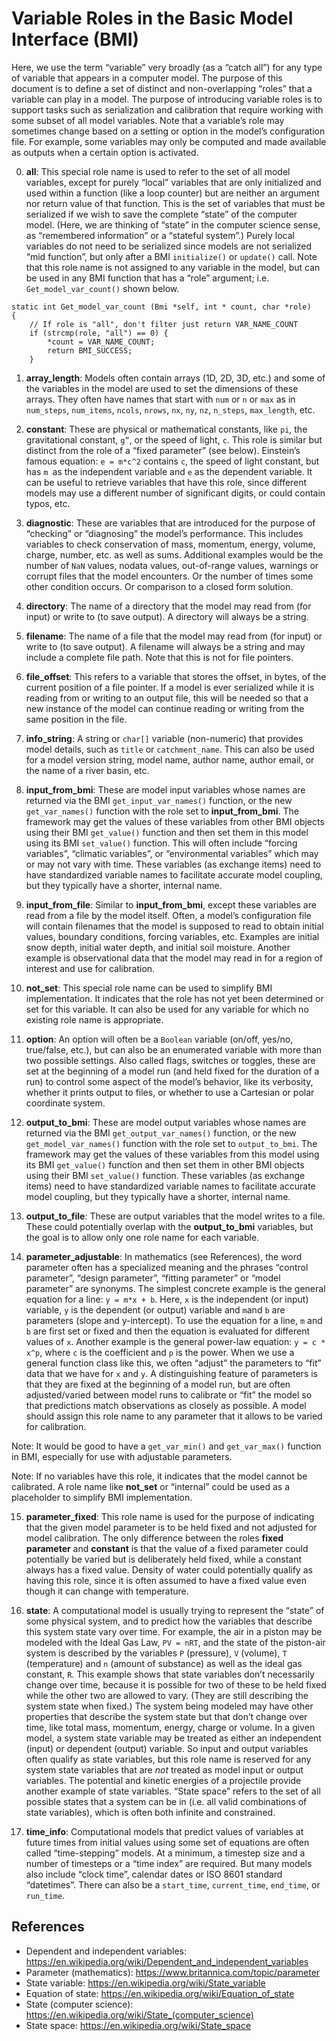 # Variable Roles in the Basic Model Interface (BMI)

Here, we use the term “variable” very broadly (as a “catch all”) for any type of variable that appears in a computer model.
The purpose of this document is to define a set of distinct and non-overlapping “roles” that a variable can play in a model.
The purpose of introducing variable roles is to support tasks such as serialization and calibration that require working with some subset of all model variables.
Note that a variable’s role may sometimes change based on a setting or option in the model’s configuration file.
For example, some variables may only be computed and made available as outputs when a certain option is activated.

0. **all**:   This special role name is used to refer to the set of all model variables, except for purely “local” variables that are only initialized and used within a function (like a loop counter) but are neither an argument nor return value of that function.
This is the set of variables that must be serialized if we wish to save the complete “state” of the computer model.
(Here, we are thinking of “state” in the computer science sense, as “remembered information” or a “stateful system”.)
Purely local variables do not need to be serialized since models are not serialized “mid function”, but only after a BMI `initialize()` or `update()` call.
Note that this role name is not assigned to any variable in the model, but can be used in any BMI function that has a “role” argument; i.e.  `Get_model_var_count()` shown below.
```
static int Get_model_var_count (Bmi *self, int * count, char *role)
{
    // If role is "all", don't filter just return VAR_NAME_COUNT
    if (strcmp(role, "all") == 0) {
        *count = VAR_NAME_COUNT;
        return BMI_SUCCESS;
    }  
```


1. **array_length**:  Models often contain arrays (1D, 2D, 3D, etc.) and some of the variables in the model are used to set the dimensions of these arrays.
They often have names that start with `num` or `n` or `max` as in `num_steps`, `num_items`, `ncols`, `nrows`, `nx`, `ny`, `nz`, `n_steps`, `max_length`, etc.

2. **constant**:   These are physical or mathematical constants, like `pi`, the gravitational constant, `g”`, or the speed of light, `c`.
This role is similar but distinct from the role of a “fixed parameter” (see below).
Einstein’s famous equation:   `e = m*c^2` contains `c`, the speed of light constant, but has `m `as the independent variable and `e` as the dependent variable.
It can be useful to retrieve variables that have this role, since different models may use a different number of significant digits, or could contain typos, etc.

3. **diagnostic**:   These are variables that are introduced for the purpose of “checking” or “diagnosing” the model’s performance.
This includes variables to check conservation of mass, momentum, energy, volume, charge, number, etc.  as well as sums.
Additional examples would be the number of `NaN` values, nodata values, out-of-range values, warnings or corrupt files that the model encounters.
Or the number of times some other condition occurs.
Or comparison to a closed form solution.

4. **directory**:   The name of a directory that the model may read from (for input) or write to (to save output).
A directory will always be a string.

5. **filename**:   The name of a file that the model may read from (for input) or write to (to save output).
A filename will always be a string and may include a complete file path.
Note that this is not for file pointers.

6. **file_offset**:  This refers to a variable that stores the offset, in bytes, of the current position of a file pointer.
If a model is ever serialized while it is reading from or writing to an output file, this will be needed so that a new instance of the model can continue reading or writing from the same position in the file.

7. **info_string**:   A string or `char[]` variable (non-numeric) that provides model details, such as `title` or `catchment_name`.
This can also be used for a model version string, model name, author name, author email, or the name of a river basin, etc.

8. **input_from_bmi**:  These are model input variables whose names are returned via the BMI `get_input_var_names()` function, or the new `get_var_names()` function with the role set to **input_from_bmi**.
The framework may get the values of these variables from other BMI objects using their BMI `get_value()` function and then set them in this model using its BMI `set_value()` function.
This will often include “forcing variables”, “climatic variables”, or “environmental variables” which may or may not vary with time.
These variables (as exchange items) need to have standardized variable names to facilitate accurate model coupling, but they typically have a shorter, internal name.

9. **input_from_file**:  Similar to **input_from_bmi**, except these variables are read from a file by the model itself.
Often, a model’s configuration file will contain filenames that the model is supposed to read to obtain initial values, boundary conditions, forcing variables, etc.
Examples are initial snow depth, initial water depth, and initial soil moisture.
Another example is observational data that the model may read in for a region of interest and use for calibration.

10. **not_set**:  This special role name can be used to simplify BMI implementation.
It indicates that the role has not yet been determined or set for this variable.
It can also be used for any variable for which no existing role name is appropriate.

11. **option**:  An option will often be a `Boolean` variable (on/off, yes/no, true/false, etc.), but can also be an enumerated variable with more than two possible settings.
Also called flags, switches or toggles, these are set at the beginning of a model run (and held fixed for the duration of a run) to control some aspect of the model’s behavior, like its verbosity, whether it prints output to files, or whether to use a Cartesian or polar coordinate system.

12. **output_to_bmi**:  These are model output variables whose names are returned via the BMI `get_output_var_names()` function, or the new `get_model_var_names()` function with the role set to `output_to_bmi`.
The framework may get the values of these variables from this model using its BMI `get_value()` function and then set them in other BMI objects using their BMI `set_value()` function.
These variables (as exchange items) need to have standardized variable names to facilitate accurate model coupling, but they typically have a shorter, internal name.

13. **output_to_file**:  These are output variables that the model writes to a file.
These could potentially overlap with the **output_to_bmi** variables, but the goal is to allow only one role name for each variable.

14. **parameter_adjustable**:  In mathematics (see References), the word parameter often has a specialized meaning and the phrases “control parameter”, “design parameter”, “fitting parameter” or “model parameter” are synonyms.
The simplest concrete example is the general equation for a line:  `y = m*x + b`.
Here, `x` is the independent (or input) variable, `y` is the dependent (or output) variable and `m`and `b` are parameters (slope and y-intercept).
To use the equation for a line, `m` and `b` are first set or fixed and then the equation is evaluated for different values of `x`.
Another example is the general power-law equation:  `y = c * x^p`, where `c` is the coefficient and `p` is the power.
When we use a general function class like this, we often “adjust” the parameters to “fit” data that we have for `x` and `y`.
A distinguishing feature of parameters is that they are fixed at the beginning of a model run, but are often adjusted/varied between model runs to calibrate or “fit” the model so that predictions match observations as closely as possible.
A model should assign this role name to any parameter that it allows to be varied for calibration.

Note:  It would be good to have a `get_var_min()` and `get_var_max()` function in BMI, especially for use with adjustable parameters.

Note:  If no variables have this role, it indicates that the model cannot be calibrated.  A role name like **not_set** or “internal” could be used as a placeholder to simplify BMI implementation.

15. **parameter_fixed**:  This role name is used for the purpose of indicating that the given model parameter is to be held fixed and not adjusted for model calibration.
The only difference between the roles **fixed parameter** and **constant** is that the value of a fixed parameter could potentially be varied but is deliberately held fixed, while a constant always has a fixed value.
Density of water could potentially qualify as having this role, since it is often assumed to have a fixed value even though it can change with temperature.

16. **state**:  A computational model is usually trying to represent the “state” of some physical system, and to predict how the variables that describe this system state vary over time.
For example, the air in a piston may be modeled with the Ideal Gas Law, `PV = nRT`, and the state of the piston-air system is described by the variables `P` (pressure), `V` (volume), `T` (temperature) and `n` (amount of substance) as well as the ideal gas constant, `R`.
This example shows that state variables don’t necessarily change over time, because it is possible for two of these to be held fixed while the other two are allowed to vary.
(They are still describing the system state when fixed.)
The system being modeled may have other properties that describe the system state but that don’t change over time, like total mass, momentum, energy, charge or volume.
In a given model, a system state variable may be treated as either an independent (input) or dependent (output) variable.
So input and output variables often qualify as state variables, but this role name is reserved for any system state variables that are *not* treated as model input or output variables.
The potential and kinetic energies of a projectile provide another example of state variables.
“State space” refers to the set of all possible states that a system can be in (i.e. all valid combinations of state variables), which is often both infinite and constrained.

17. **time_info**:   Computational models that predict values of variables at future times from initial values using some set of equations are often called “time-stepping” models.
At a minimum, a timestep size and a number of timesteps or a “time index” are required.
But many models also include “clock time”, calendar dates or ISO 8601 standard “datetimes”.
There can also be a `start_time`, `current_time`, `end_time`, or `run_time`.


## References

- Dependent and independent variables: https://en.wikipedia.org/wiki/Dependent_and_independent_variables
- Parameter (mathematics): https://www.britannica.com/topic/parameter
- State variable: https://en.wikipedia.org/wiki/State_variable
- Equation of state: https://en.wikipedia.org/wiki/Equation_of_state
- State (computer science): https://en.wikipedia.org/wiki/State_(computer_science)
- State space: https://en.wikipedia.org/wiki/State_space
